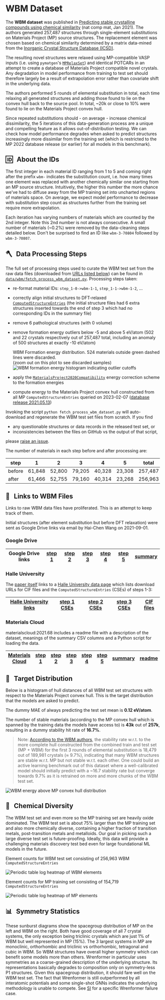 # WBM Dataset

The **WBM dataset** was published in [Predicting stable crystalline compounds using chemical similarity][wbm paper] (nat comp mat, Jan 2021). The authors generated 257,487 structures through single-element substitutions on Materials Project (MP) source structures. The replacement element was chosen based on chemical similarity determined by a matrix data-mined from the [Inorganic Crystal Structure Database (ICSD)](https://icsd.products.fiz-karlsruhe.de).

The resulting novel structures were relaxed using MP-compatible VASP inputs (i.e. using `pymatgen`'s [`MPRelaxSet`](https://github.com/materialsproject/pymatgen/blob/c4998d92525921c3da0aec0f94ed1429c6786c42/pymatgen/io/vasp/MPRelaxSet.yaml)) and identical POTCARs in an attempt to create a database of Materials Project compatible novel crystals. Any degradation in model performance from training to test set should therefore largely be a result of extrapolation error rather than covariate shift in the underlying data.

The authors performed 5 rounds of elemental substitution in total, each time relaxing all generated structures and adding those found to lie on the convex hull back to the source pool. In total, ~20k or close to 10% were found to lie on the Materials Project convex hull.

Since repeated substitutions should - on average - increase chemical dissimilarity, the 5 iterations of this data-generation process are a unique and compelling feature as it allows out-of-distribution testing. We can check how model performance degrades when asked to predict structures increasingly more dissimilar from the training set (which is restricted to the MP 2022 database release (or earlier) for all models in this benchmark).

## 🆔 &thinsp; About the IDs

The first integer in each material ID ranging from 1 to 5 and coming right after the prefix `wbm-` indicates the substitution count, i.e. how many times one element was replaced with another chemically similar one starting from an MP source structure. Intuitively, the higher this number the more chance we've had to diffuse away from the MP training set into uncharted regions of materials space. On average, we expect model performance to decrease with substitution step count as structures further from the training set require more extrapolation.

Each iteration has varying numbers of materials which are counted by the 2nd integer. Note this 2nd number is not always consecutive. A small number of materials (~0.2%) were removed by the data-cleaning steps detailed below. Don't be surprised to find an ID like `wbm-3-70804` followed by `wbm-3-70807`.

## 🪓 &thinsp; Data Processing Steps

The full set of processing steps used to curate the WBM test set from the raw data files (downloaded from [URLs listed below](#--links-to-wbm-files)) can be found in [`data/wbm/fetch_process_wbm_dataset.py`](https://github.com/janosh/matbench-discovery/blob/site/data/wbm/fetch_process_wbm_dataset.py). Processing steps taken:

- re-format material IDs: `step_1-0->wbm-1-1`, `step_1-1->wbm-1-2`, ...
- correctly align initial structures to DFT-relaxed [`ComputedStructureEntries`](https://pymatgen.org/pymatgen.entries.computed_entries.html#pymatgen.entries.computed_entries.ComputedStructureEntry) (the initial structure files had 6 extra structures inserted towards the end of step 3 which had no corresponding IDs in the summary file)
- remove 6 pathological structures (with 0 volume)
- remove formation energy outliers below -5 and above 5 eV/atom (502 and 22 crystals respectively out of 257,487 total, including an anomaly of 500 structures at exactly -10 eV/atom)

  <caption>WBM Formation energy distribution. 524 materials outside green dashed lines were discarded.<br />(zoom out on this plot to see discarded samples)</caption>
  <slot name="hist-e-form-per-atom">
    <img src="./figs/hist-wbm-e-form-per-atom.svg" alt="WBM formation energy histogram indicating outlier cutoffs">
  </slot>

- apply the [`MaterialsProject2020Compatibility`](https://pymatgen.org/pymatgen.entries.compatibility.html#pymatgen.entries.compatibility.MaterialsProject2020Compatibility) energy correction scheme to the formation energies
- compute energy to the Materials Project convex hull constructed from all MP `ComputedStructureEntries` queried on 2023-02-07 ([database release 2021.05.13](https://docs.materialsproject.org/changes/database-versions#v2021.05.13))

Invoking the script `python fetch_process_wbm_dataset.py` will auto-download and regenerate the WBM test set files from scratch. If you find

- any questionable structures or data records in the released test set, or
- inconsistencies between the files on GitHub vs the output of that script,

please [raise an issue](https://github.com/janosh/matbench-discovery/issues).

The number of materials in each step before and after processing are:

| step   | 1      | 2      | 3      | 4      | 5      | total   |
| ------ | ------ | ------ | ------ | ------ | ------ | ------- |
| before | 61,848 | 52,800 | 79,205 | 40,328 | 23,308 | 257,487 |
| after  | 61,466 | 52,755 | 79,160 | 40,314 | 23,268 | 256,963 |

## 🔗 &thinsp; Links to WBM Files

Links to raw WBM data files have proliferated. This is an attempt to keep track of them.

Initial structures (after element substitution but before DFT relaxation) were sent as Google Drive links via email by Hai-Chen Wang on 2021-09-01.

### Google Drive

| Google Drive links | [step 1](https://drive.google.com/file/d/1ZUgtYwrfZn_P8bULWRtTXepyAxHVxS5C) | [step 2](https://drive.google.com/file/d/1-3uu2AcARJxH7GReteGVASZTuttFGiW_) | [step 3](https://drive.google.com/file/d/1hc5BvDiFfTu_tc5F8m7ONSw2OgL9vN6o) | [step 4](https://drive.google.com/file/d/1aMYxG5YJUgMHpbWmHpzL4hRfmP26UQqh) | [step 5](https://drive.google.com/file/d/17kQt2r78ReWle4PhEIOXG7w7BFdezGM1) | [summary](https://drive.google.com/file/d/1639IFUG7poaDE2uB6aISUOi65ooBwCIg) |
| ------------------ | --------------------------------------------------------------------------- | --------------------------------------------------------------------------- | --------------------------------------------------------------------------- | --------------------------------------------------------------------------- | --------------------------------------------------------------------------- | ---------------------------------------------------------------------------- |

### Halle University

The [paper itself][wbm paper] links to a [Halle University data page](https://tddft.org/bmg/data.php) which lists download URLs for CIF files and the `ComputedStructureEntries` (CSEs) of steps 1-3:

| [Halle University links](https://tddft.org/bmg/data.php) | [step 1 CSEs](https://tddft.org/bmg/files/data/substitutions_000.json.bz2) | [step 2 CSEs](https://tddft.org/bmg/files/data/substitutions_001.json.bz2) | [step 3 CSEs](https://tddft.org/bmg/files/data/substitutions_002.json.bz2) | [CIF files](https://tddft.org/bmg/files/data/similarity-cifs.tar.gz) |
| -------------------------------------------------------- | -------------------------------------------------------------------------- | -------------------------------------------------------------------------- | -------------------------------------------------------------------------- | -------------------------------------------------------------------- |

### Materials Cloud

materialscloud:2021.68 includes a readme file with a description of the dataset, meanings of the summary CSV columns and a Python script for loading the data.

| [Materials Cloud](https://archive.materialscloud.org/record/2021.68) | [step 1](https://archive.materialscloud.org/record/file?record_id=840&filename=step_1.json.bz2) | [step 2](https://archive.materialscloud.org/record/file?record_id=840&filename=step_2.json.bz2) | [step 3](https://archive.materialscloud.org/record/file?record_id=840&filename=step_3.json.bz2) | [step 4](https://archive.materialscloud.org/record/file?record_id=840&filename=step_4.json.bz2) | [step 5](https://archive.materialscloud.org/record/file?record_id=840&filename=step_5.json.bz2) | [summary](https://archive.materialscloud.org/record/file?record_id=840&filename=summary.txt.bz2) | [readme](https://archive.materialscloud.org/record/file?record_id=840&filename=README.txt) |
| -------------------------------------------------------------------- | ----------------------------------------------------------------------------------------------- | ----------------------------------------------------------------------------------------------- | ----------------------------------------------------------------------------------------------- | ----------------------------------------------------------------------------------------------- | ----------------------------------------------------------------------------------------------- | ------------------------------------------------------------------------------------------------ | ------------------------------------------------------------------------------------------ |

[wbm paper]: https://nature.com/articles/s41524-020-00481-6

## 🎯 &thinsp; Target Distribution

Below is a histogram of hull distances of all WBM test set structures with respect to the Materials Project convex hull. This is the target distribution that the models are asked to predict.

The dummy MAE of always predicting the test set mean is **0.12 eV/atom**.

The number of stable materials (according to the MP convex hull which is spanned by the training data the models have access to) is **43k** out of **257k**, resulting in a dummy stability hit rate of **16.7%**.

> Note: [According to the WBM authors](https://www.nature.com/articles/s41524-020-00481-6#Sec2), the stability rate w.r.t. to the more complete hull constructed from the combined train and test set (MP + WBM) for the first 3 rounds of elemental substitution is 18,479 out of 189,981 crystals ($\approx$ 9.7%), indicating that many WBM structures are stable w.r.t. MP but not stable w.r.t. each other. One could build an active learning benchmark out of this dataset where a well-calibrated model should initially predict with a ~16.7 stability rate but converge towards 9.7% as it is retrained on more and more chunks of the WBM test set.

<slot name="hist-wbm-hull-dist">
  <img src="./figs/hist-wbm-hull-dist.svg" alt="WBM energy above MP convex hull distribution">
</slot>

## 🧪 &thinsp; Chemical Diversity

The WBM test set and even more so the MP training set are heavily oxide dominated. The WBM test set is about 75% larger than the MP training set and also more chemically diverse, containing a higher fraction of transition metals, post-transition metals and metalloids. Our goal in picking such a large diverse test set is future-proofing. Ideally, this data will provide a challenging materials discovery test bed even for large foundational ML models in the future.

Element counts for WBM test set consisting of 256,963 WBM `ComputedStructureEntries`

<slot name="wbm-elements-heatmap">
  <img src="./figs/wbm-elements.svg" alt="Periodic table log heatmap of WBM elements">
</slot>

Element counts for MP training set consisting of 154,719 `ComputedStructureEntries`

<slot name="mp-elements-heatmap">
  <img src="./figs/mp-elements.svg" alt="Periodic table log heatmap of MP elements">
</slot>

## 📊 &thinsp; Symmetry Statistics

These sunburst diagrams show the spacegroup distribution of MP on the left and WBM on the right. Both have good coverage of all 7 crystal systems, the only exception being triclinic crystals which are just 1% of WBM but well represented in MP (15%). The 3 largest systems in MP are monoclinic, orthorhombic and triclinic vs orthorhombic, tetragonal and cubic in WBM. So WBM structures have overall higher symmetry which can benefit some models more than others. Wrenformer in particular uses symmetries as a coarse-grained description of the underlying structure. Its representations basically degrades to composition only on symmetry-less P1 structures. Given this spacegroup distribution, it should fare well on the WBM test set. The fact that Wrenformer is still outperformed by all interatomic potentials and some single-shot GNNs indicates the underlying methodology is unable to compete. See [SI](/preprint#spacegroup-prevalence-in-wrenformer-failure-cases) for a specific Wrenformer failure case.

<slot name="spacegroup-sunbursts" />
